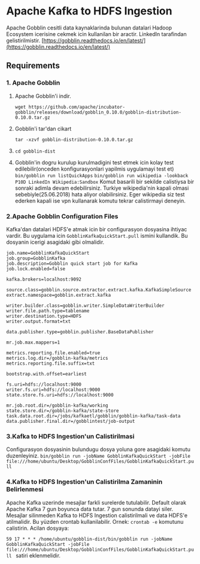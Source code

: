 # Apache Kafka to HDFS Ingestion
Apache Gobblin cesitli data kaynaklarinda bulunan datalari Hadoop Ecosystem icerisine cekmek icin kullanilan bir aractir. LinkedIn tarafindan gelistirilmistir. [https://gobblin.readthedocs.io/en/latest/](https://gobblin.readthedocs.io/en/latest/)
## Requirements
### 1. Apache Gobblin
1. Apache Gobblin'i indir.

    `wget https://github.com/apache/incubator-gobblin/releases/download/gobblin_0.10.0/gobblin-distribution-0.10.0.tar.gz`
2. Gobblin'i tar'dan cikart

    `tar -xzvf gobblin-distribution-0.10.0.tar.gz`
3.  `cd gobblin-dist`
4.  Gobblin'in dogru kurulup kurulmadigini test etmek icin kolay test edilebilir(onceden konfigurasyonlari yapilmis uygulamayi test et)
    `bin/gobblin run listQuickApps`
    `bin/gobblin run wikipedia -lookback P10D LinkedIn Wikipedia:Sandbox`
Komut basarili bir sekilde calistiysa bir sonraki adimla devam edebilirsiniz. Turkiye wikipedia'nin kapali olmasi sebebiyle(25.06.2018) hata aliyor olabilirsiniz. Eger wikipedia siz test ederken kapali ise vpn kullanarak komutu tekrar calistirmayi deneyin.

### 2.Apache Gobblin Configuration Files
Kafka'dan datalari HDFS'e atmak icin bir configurasyon dosyasina ihtiyac vardir. Bu uygulama icin `GobblinKafkaQuickStart.pull` ismini kullandik. Bu dosyanin icerigi asagidaki gibi olmalidir.
```
job.name=GobblinKafkaQuickStart
job.group=GobblinKafka
job.description=Gobblin quick start job for Kafka
job.lock.enabled=false

kafka.brokers=localhost:9092

source.class=gobblin.source.extractor.extract.kafka.KafkaSimpleSource
extract.namespace=gobblin.extract.kafka

writer.builder.class=gobblin.writer.SimpleDataWriterBuilder
writer.file.path.type=tablename
writer.destination.type=HDFS
writer.output.format=txt

data.publisher.type=gobblin.publisher.BaseDataPublisher

mr.job.max.mappers=1

metrics.reporting.file.enabled=true
metrics.log.dir=/gobblin-kafka/metrics
metrics.reporting.file.suffix=txt

bootstrap.with.offset=earliest

fs.uri=hdfs://localhost:9000
writer.fs.uri=hdfs://localhost:9000
state.store.fs.uri=hdfs://localhost:9000

mr.job.root.dir=/gobblin-kafka/working
state.store.dir=/gobblin-kafka/state-store
task.data.root.dir=/jobs/kafkaetl/gobblin/gobblin-kafka/task-data
data.publisher.final.dir=/gobblintest/job-output
```
### 3.Kafka to HDFS Ingestion'un Calistirilmasi
Configurasyon dosyasinin bulundugu dosya yoluna gore asagidaki komutu duzenleyiniz.
`bin/gobblin run -jobName GobblinKafkaQuickStart -jobFile file:///home/ubuntu/Desktop/GobblinConfFiles/GobblinKafkaQuickStart.pull`

### 4.Kafka to HDFS Ingestion'un Calistirilma Zamaninin Belirlenmesi
Apache Kafka uzerinde mesajlar farkli surelerde tutulabilir. Default olarak Apache Kafka 7 gun boyunca data tutar. 7 gun sonunda datayi siler. Mesajlar silinmeden Kafka to HDFS Ingestion calistirilmali ve data HDFS'e atilmalidir.
Bu yüzden crontab kullanilabilir.
Ornek:
`crontab -e` komutunu calistirin. Acilan dosyaya:

`59 17 * * * /home/ubuntu/gobblin-dist/bin/gobblin run -jobName GobblinKafkaQuickStart -jobFile file:///home/ubuntu/Desktop/GobblinConfFiles/GobblinKafkaQuickStart.pull
`
satiri eklenmelidir.


